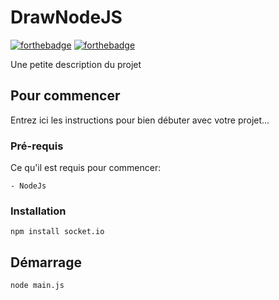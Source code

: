# DrawNodeJS

[![forthebadge](http://forthebadge.com/images/badges/powered-by-electricity.svg)](http://forthebadge.com)
[![forthebadge](https://img.shields.io/github/license/guillaumetauzin/drawNodeJs?style=for-the-badge)](http://forthebadge.com)

Une petite description du projet

## Pour commencer
Entrez ici les instructions pour bien débuter avec votre projet...

### Pré-requis
Ce qu'il est requis pour commencer:

	- NodeJs

### Installation
``
npm install socket.io
``

## Démarrage
``
node main.js
``
